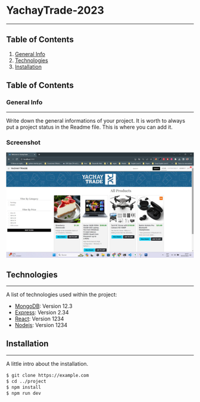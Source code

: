 # YachayTrade-2023

***

## Table of Contents
1. [General Info](#general-info)
2. [Technologies](#technologies)
3. [Installation](#installation)

## Table of Contents
<a name="general-info"></a>
### General Info

***
Write down the general informations of your project. It is worth to always put a project status in the Readme file. This is where you can add it. 
### Screenshot
![Image text](/example.jpeg)


## Technologies
***
A list of technologies used within the project:
* [MongoDB](https://example.com): Version 12.3 
* [Express](https://example.com): Version 2.34
* [React](https://example.com): Version 1234
* [Nodejs](https://example.com): Version 1234

## Installation
***
A little intro about the installation. 
```
$ git clone https://example.com
$ cd ../project
$ npm install
$ npm run dev
```

